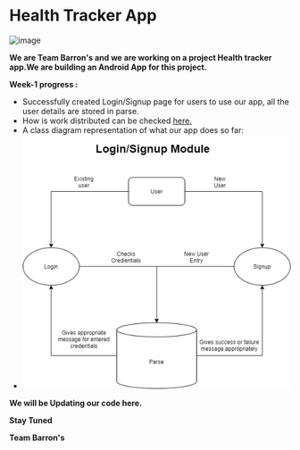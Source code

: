 # Health Tracker App
![image](https://drive.google.com/u/0/uc?id=14AnhBQGRyIEa0gTNFkAA9l6qaF-FzmEf&export=download)

**We are Team Barron's and we are working on a project Health tracker app.We are building an Android App for this project.**

**Week-1 progress :**
 * Successfully created Login/Signup page for users to use our app, all the user details are stored in parse.
 * How is work distributed can be checked [here.](backlog-week1.md)
 * A class diagram representation of what our app does so far:
 * ![image](https://github.com/Adityan135/Health-Tracker-App/blob/master/week1.png)

**We will be Updating our code here.**

**Stay Tuned**

**Team Barron's**
